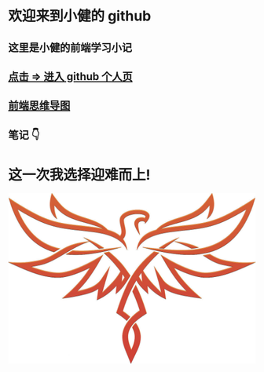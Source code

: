 <!--
 * @Description:
 * @Author: 靳小健
 * @Email: jinxiaojian@youxin.com
 * @LastEditors: 靳肖健
 * @Date: 2016-01-31 14:39:32
 * @LastEditTime: 2019-11-27 11:42:04
 -->

# 欢迎来到小健的 github

## 这里是小健的前端学习小记

## [点击 => 进入 github 个人页](https://github.com/jxj322991)

##  [前端思维导图](siwei/01.html)

## 笔记 👇

# 这一次我选择迎难而上!



![凤凰](./fenhuan.jpg)
